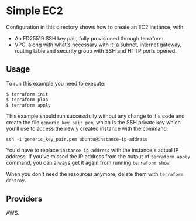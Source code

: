 # Simple EC2

Configuration in this directory shows how to create an EC2 instance, with:

- An ED25519 SSH key pair, fully provisioned through terraform.
- VPC, along with what's necessary with it: a subnet, internet gateway, routing table and security group with SSH and HTTP ports opened.

## Usage

To run this example you need to execute:

```bash
$ terraform init
$ terraform plan
$ terraform apply
```

This example should run successfully without any change to it's code and create the file `generic_key_pair.pem`, which is the SSH private key which you'll use to access the newly created instance with the command:

```
ssh -i generic_key_pair.pem ubuntu@instance-ip-address
```

You'd have to replace `instance-ip-address` with the instance's actual IP address. If you've missed the IP address from the output of `terraform apply` command, you can always get it again from running `terraform show`.

When you don't need the resources anymore, delete them with `terraform destroy`.

## Providers

AWS.
